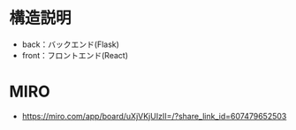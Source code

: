 # 構造説明
- back：バックエンド(Flask)
- front：フロントエンド(React)

# MIRO
- https://miro.com/app/board/uXjVKjUIzII=/?share_link_id=607479652503
